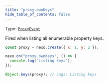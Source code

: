 ```yaml
---
title: "proxy.ownKeys"
hide_table_of_contents: false
---
```


Type: [`ProxyEvent`](/docs/api/classes/ProxyEvent)

Fired when listing all enumerable property keys.

```javascript
const proxy = nexo.create({ x: 1, y: 2 });

nexo.on("proxy.ownKeys", () => {
  console.log("Listing keys");
});

Object.keys(proxy); // Logs: Listing keys
```
